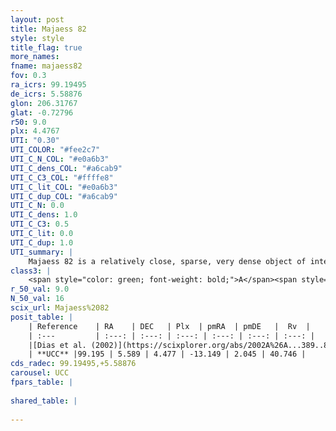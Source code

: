```yaml
---
layout: post
title: Majaess 82
style: style
title_flag: true
more_names: 
fname: majaess82
fov: 0.3
ra_icrs: 99.19495
de_icrs: 5.58876
glon: 206.31767
glat: -0.72796
r50: 9.0
plx: 4.4767
UTI: "0.30"
UTI_COLOR: "#fee2c7"
UTI_C_N_COL: "#e0a6b3"
UTI_C_dens_COL: "#a6cab9"
UTI_C_C3_COL: "#ffffe8"
UTI_C_lit_COL: "#e0a6b3"
UTI_C_dup_COL: "#a6cab9"
UTI_C_N: 0.0
UTI_C_dens: 1.0
UTI_C_C3: 0.5
UTI_C_lit: 0.0
UTI_C_dup: 1.0
UTI_summary: |
    Majaess 82 is a relatively close, sparse, very dense object of intermediate C3 quality. It is rarely studied in the literature, with no articles listed in the last 23 years.<br><br><span style="color: #99180f; font-weight: bold;">Warning: </span>contains less than 25 stars with <i>P>0.5</i> estimated.
class3: |
    <span style="color: green; font-weight: bold;">A</span><span style="color: purple; font-weight: bold;">D</span>
r_50_val: 9.0
N_50_val: 16
scix_url: Majaess%2082
posit_table: |
    | Reference    | RA    | DEC   | Plx  | pmRA  | pmDE   |  Rv  |
    | :---         | :---: | :---: | :---: | :---: | :---: | :---: |
    |[Dias et al. (2002)](https://scixplorer.org/abs/2002A%26A...389..871D) | 99.167 | 5.601 | -- | -22.96 | 6.51 | -- |
    | **UCC** |99.195 | 5.589 | 4.477 | -13.149 | 2.045 | 40.746 | 
cds_radec: 99.19495,+5.58876
carousel: UCC
fpars_table: |
    
shared_table: |
    
---
```

